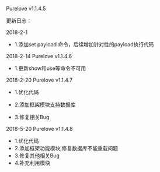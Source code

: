 Purelove  v1.1.4.5

更新日志：

2018-2-1

- 1.添加set payload 命令，后续增加针对性的payload执行代码


2018-2-14
Purelove  v1.1.4.6

- 1.更新show和use等命令不可用


2018-2-20
Purelove  v1.1.4.7

- 1.优化代码

- 2.添加框架模块支持数据库
- 3.修复相关Bug

2018-5-20
Purelove  v1.1.4.8

- 1.优化代码
- 2.添加框架功能模块,修复数据库不能重载问题
- 3.修复其他相关Bug
- 4.补充利用模块

